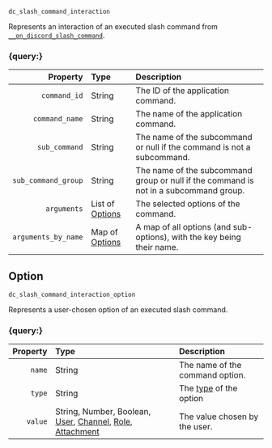 `dc_slash_command_interaction`

Represents an interaction of an executed slash command from
[`__on_discord_slash_command`](/events/discord-slash-command.md).


### {query:}

|            Property | Type                       | Description                                                                           |
|--------------------:|:---------------------------|:--------------------------------------------------------------------------------------|
|        `command_id` | String                     | The ID of the application command.                                                    |
|      `command_name` | String                     | The name of the application command.                                                  |
|       `sub_command` | String                     | The name of the subcommand or null if the command is not a subcommand.                |
| `sub_command_group` | String                     | The name of the subcommand group or null if the command is not in a subcommand group. |
|         `arguments` | List of [Options](#option) | The selected options of the command.                                                  |
| `arguments_by_name` | Map of [Options](#option)  | A map of all options (and sub-options), with the key being their name.                |



## Option

`dc_slash_command_interaction_option`

Represents a user-chosen option of an executed slash command.


### {query:}

| Property | Type                                                                                                                                          | Description                                                                         |
|---------:|:----------------------------------------------------------------------------------------------------------------------------------------------|:------------------------------------------------------------------------------------|
|   `name` | String                                                                                                                                        | The name of the command option.                                                     |
|   `type` | String                                                                                                                                        | The [type](/parsables/commands/slash-command-builder.md#option-types) of the option |
|  `value` | String, Number, Boolean, [User](/values/user.md), [Channel](/values/channel.md), [Role](/values/role.md), [Attachment](/values/attachment.md) | The value chosen by the user.                                                       |
